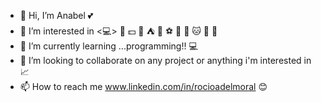 - 👋 Hi, I’m Anabel 💕
- 👀 I’m interested in <💻> 🎸 💵 🌌 ⛺ 🎨 ⚽ 🍕 🍺 🐱 🌳 🌄
- 🌱 I’m currently learning ...programming!! 💻
- 💞️ I’m looking to collaborate on any project or anything i'm interested in 📈
- 📫 How to reach me  www.linkedin.com/in/rocioadelmoral 😊

<!---
amgita/amgita is a ✨ special ✨ repository because its `README.md` (this file) appears on your GitHub profile.
You can click the Preview link to take a look at your changes.
--->
